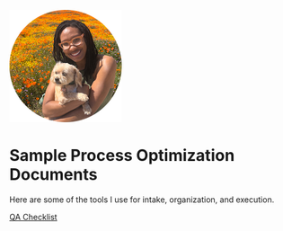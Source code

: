 ![Hanging with my doggie in the California superbloom](https://github.com/ChrisThorn10/portfolio/blob/main/profile-posing-with-dog-round-200x200.png?raw=true "Hanging with my doggie in the California superbloom")
# Sample Process Optimization Documents
Here are some of the tools I use for intake, organization, and execution.

[QA Checklist](https://docs.google.com/document/d/1HqPSlt1MMu0Y3mEEJ4dq0WQvXdIHXPFbVRRW0KWt2UA/edit?tab=t.0)
